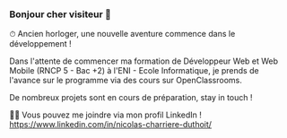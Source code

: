 ### Bonjour cher visiteur 👋

⏱ Ancien horloger, une nouvelle aventure commence dans le développement !

Dans l'attente de commencer ma formation de Développeur Web et Web Mobile (RNCP 5 - Bac +2) à l'ENI - Ecole Informatique,
je prends de l'avance sur le programme via des cours sur OpenClassrooms.

De nombreux projets sont en cours de préparation, stay in touch !

👨‍💻 Vous pouvez me joindre via mon profil LinkedIn ! https://www.linkedin.com/in/nicolas-charriere-duthoit/
 
 


